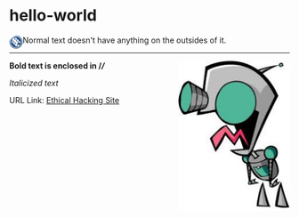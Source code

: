# hello-world
<img align="left" src="https://github.com/0m3g4b1u3/hello-world/blob/master/sscLogo200.png" width=24>
Normal text doesn't have anything on the outsides of it.
<hr>
<img align="right" src="https://github.com/0m3g4b1u3/hello-world/blob/master/GIRa.jpg" width=200>

**Bold text is enclosed in /*/***

*Italicized text*

URL Link: [Ethical Hacking Site](https://www.omegabluecs.com/eh1WEB/index.html)

<br>
